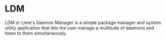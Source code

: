 # LDM
LDM or Lime's Daemon Manager is a simple package manager and system utility application that lets the user manage a multitude of daemons and listen to them simultaneously. 